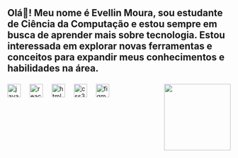 <h2 align="left">Olá👋! Meu nome é Evellin Moura, sou estudante de Ciência da Computação e estou sempre em busca de aprender mais sobre tecnologia. Estou interessada em explorar novas ferramentas e conceitos para expandir meus conhecimentos e habilidades na área.</h2>

###

<img align="right" height="150" src="https://i.pinimg.com/originals/84/f7/27/84f7276fe88b320e9ff8652d44652550.gif"  />

###

<div align="left">
  <img src="https://cdn.jsdelivr.net/gh/devicons/devicon/icons/javascript/javascript-original.svg" height="30" alt="javascript logo"  />
  <img width="12" />
  <img src="https://cdn.jsdelivr.net/gh/devicons/devicon/icons/react/react-original.svg" height="30" alt="react logo"  />
  <img width="12" />
  <img src="https://cdn.jsdelivr.net/gh/devicons/devicon/icons/html5/html5-original.svg" height="30" alt="html5 logo"  />
  <img width="12" />
  <img src="https://cdn.jsdelivr.net/gh/devicons/devicon/icons/css3/css3-original.svg" height="30" alt="css3 logo"  />
  <img width="12" />
  <img src="https://cdn.jsdelivr.net/gh/devicons/devicon/icons/figma/figma-original.svg" height="30" alt="figma logo"  />
</div>

###





